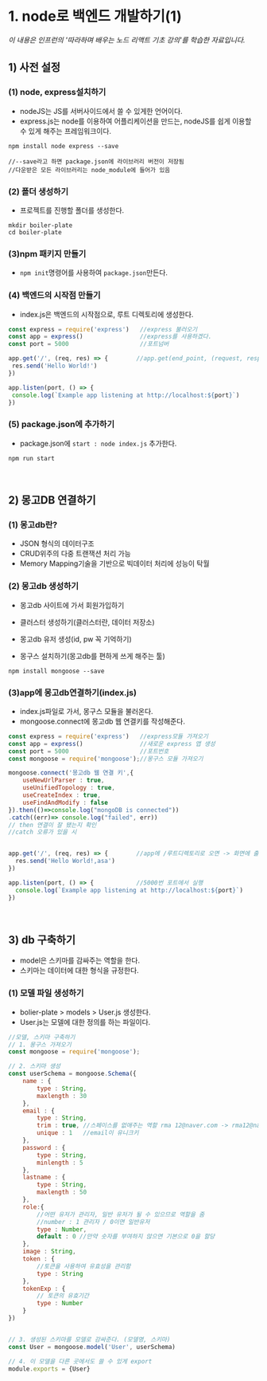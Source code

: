# 1. node로 백엔드 개발하기(1)
*이 내용은 인프런의 '따라하며 배우는 노드 리액트 기초 강의'를 학습한 자료입니다.*
## 1) 사전 설정
### (1) node, express설치하기

- nodeJS는 JS를 서버사이드에서 쓸 수 있게한 언어이다.
- express.js는 node를 이용하여 어플리케이션을 만드는, nodeJS를 쉽게 이용할 수 있게 해주는 프레임워크이다.
```
npm install node express --save

//--save라고 하면 package.json에 라이브러리 버전이 저장됨
//다운받은 모든 라이브러리는 node_module에 들어가 있음
```

### (2) 폴더 생성하기
 
 - 프로젝트를 진행할 폴더를 생성한다.
```
mkdir boiler-plate
cd boiler-plate
```
 
 ### (3)npm 패키지 만들기
 
 - `npm init`명령어를 사용하여 `package.json`만든다.
 
 
 ### (4) 백엔드의 시작점 만들기
 
 - index.js은 백엔드의 시작점으로, 루트 디렉토리에 생성한다.
 
 ```js
const express = require('express')   //express 불러오기
const app = express()                //express를 사용하겠다.
const port = 5000                    //포트넘버

app.get('/', (req, res) => {        //app.get(end_point, (request, response))
  res.send('Hello World!')
})

app.listen(port, () => {
  console.log(`Example app listening at http://localhost:${port}`)
})
 ```
 
 ### (5) package.json에 추가하기
 
- package.json에 `start : node index.js` 추가한다.
```
npm run start
```

<br/>

## 2) 몽고DB 연결하기
### (1) 몽고db란?

- JSON 형식의 데이터구조
- CRUD위주의 다중 트랜잭션 처리 가능
- Memory Mapping기술을 기반으로 빅데이터 처리에 성능이 탁월

### (2) 몽고db 생성하기
- 몽고db 사이트에 가서 회원가입하기
- 클러스터 생성하기(클러스터란, 데이터 저장소)
- 몽고db 유저 생성(id, pw 꼭 기억하기)

- 몽구스 설치하기(몽고db를 편하게 쓰게 해주는 툴)
```
npm install mongoose --save
```

### (3)app에 몽고db연결하기(index.js)

- index.js파일로 가서, 몽구스 모듈을 불러온다.
- mongoose.connect에 몽고db 웹 연결키를 작성해준다.

```js
const express = require('express')   //express모듈 가져오기
const app = express()                //새로운 express 앱 생성
const port = 5000                    //포트번호
const mongoose = require('mongoose');//몽구스 모듈 가져오기

mongoose.connect('몽고db 웹 연결 키',{
    useNewUrlParser : true, 
    useUnifiedTopology : true, 
    useCreateIndex : true, 
    useFindAndModify : false
}).then(()=>console.log("mongoDB is connected"))
.catch((err)=> console.log("failed", err))
// then 연결이 잘 됐는지 확인
//catch 오류가 있을 시


app.get('/', (req, res) => {        //app에 /루트디렉토리로 오면 -> 화면에 출력
  res.send('Hello World!,asa')
})

app.listen(port, () => {            //5000번 포트에서 실행
  console.log(`Example app listening at http://localhost:${port}`)
})

```

<br/>

## 3) db 구축하기

- model은 스키마를 감싸주는 역할을 한다.
- 스키마는 데이터에 대한 형식을 규정한다.

### (1) 모델 파일 생성하기
- bolier-plate > models > User.js 생성한다.
- User.js는 모델에 대한 정의를 하는 파일이다.

```js
//모델, 스키마 구축하기
// 1. 몽구스 가져오기
const mongoose = require('mongoose');

// 2. 스키마 생성
const userSchema = mongoose.Schema({
    name : {
        type : String,
        maxlength : 30
    }, 
    email : {
        type : String,
        trim : true, //스페이스를 없애주는 역할 rma 12@naver.com -> rma12@naver.com
        unique : 1   //email이 유니크키
    },
    password : {
        type : String,
        minlength : 5
    },
    lastname : {
        type : String, 
        maxlength : 50
    },
    role:{
        //어떤 유저가 관리자, 일반 유저가 될 수 있으므로 역할을 줌
        //number : 1 관리자 / 0이면 일반유저
        type : Number,
        default : 0 //만약 숫자를 부여하지 않으면 기본으로 0을 할당
    },
    image : String,
    token : {
        //토큰을 사용하여 유효성을 관리함
        type : String
    },
    tokenExp : {
        // 토큰의 유효기간
        type : Number 
    }
})


// 3. 생성된 스키마를 모델로 감싸준다. (모델명, 스키마)
const User = mongoose.model('User', userSchema)

// 4. 이 모델을 다른 곳에서도 쓸 수 있게 export
module.exports = {User}
```

